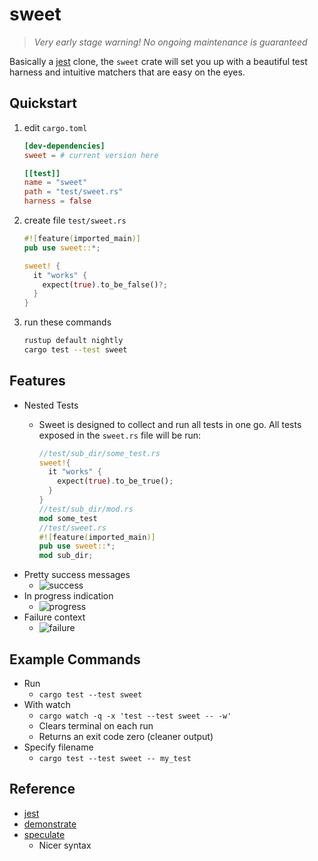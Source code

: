 # sweet

> *Very early stage warning! No ongoing maintenance is guaranteed*

Basically a [jest](https://jestjs.io/) clone, the `sweet` crate will set you up with a beautiful test harness and intuitive matchers that are easy on the eyes.

## Quickstart

1. edit `cargo.toml`
	```toml
	[dev-dependencies]
	sweet = # current version here

	[[test]]
	name = "sweet"
	path = "test/sweet.rs"
	harness = false
	```
1. create file `test/sweet.rs`
	```rust
	#![feature(imported_main)]
	pub use sweet::*;

	sweet! {
	  it "works" {
	    expect(true).to_be_false()?;
	  }
	}
	```
2. run these commands
	```sh
	rustup default nightly
	cargo test --test sweet
	```


## Features

- Nested Tests
	- Sweet is designed to collect and run all tests in one go. All tests exposed in the `sweet.rs` file will be run:


		```rust
		//test/sub_dir/some_test.rs
		sweet!{
		  it "works" {
		    expect(true).to_be_true();
		  }
		}
		//test/sub_dir/mod.rs
		mod some_test
		//test/sweet.rs
		#![feature(imported_main)]
		pub use sweet::*;
		mod sub_dir;
		```
- Pretty success messages
	- ![success](https://raw.githubusercontent.com/mrchantey/forky/main/docs/images/success.png)
- In progress indication
	- ![progress](https://raw.githubusercontent.com/mrchantey/forky/main/docs/images/progress.png)
- Failure context
	- ![failure](https://raw.githubusercontent.com/mrchantey/forky/main/docs/images/failure.png)

## Example Commands

- Run 
   - `cargo test --test sweet`
- With watch
   - `cargo watch -q -x 'test --test sweet -- -w'`
   - Clears terminal on each run
   - Returns an exit code zero (cleaner output)
- Specify filename
   - `cargo test --test sweet -- my_test`

## Reference
- [jest](https://jestjs.io/)
- [demonstrate](https://crates.io/crates/demonstrate)
- [speculate](https://github.com/utkarshkukreti/speculate.rs)
	- Nicer syntax